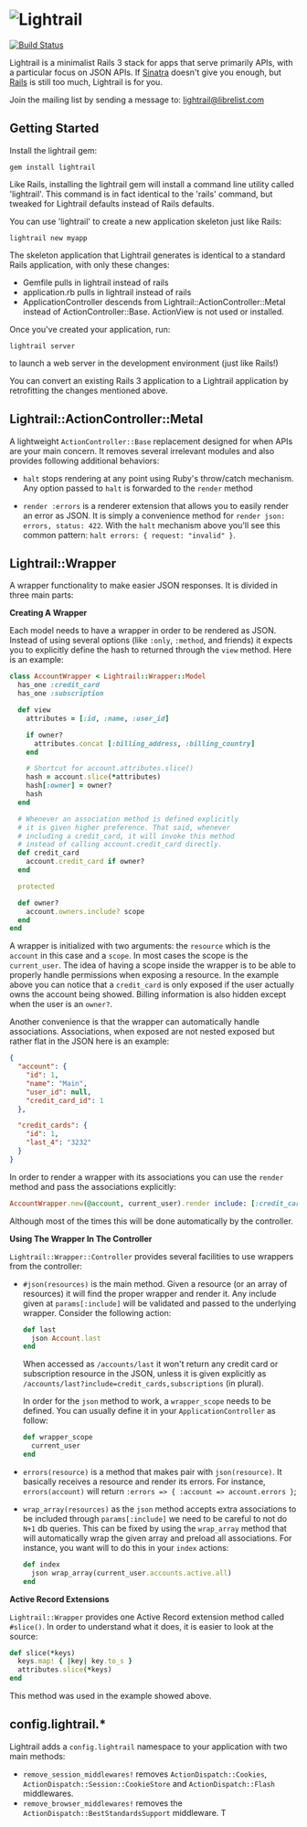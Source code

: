 ![Lightrail](https://github.com/lightness/lightrail/raw/master/logo.png)
============
[![Build Status](https://secure.travis-ci.org/lightness/lightrail.png?branch=master)](http://travis-ci.org/lightness/lightrail)

Lightrail is a minimalist Rails 3 stack for apps that serve primarily APIs,
with a particular focus on JSON APIs. If [Sinatra][sinatra] doesn't give
you enough, but [Rails][rails] is still too much, Lightrail is for you.

[sinatra]: http://www.sinatrarb.com/
[rails]: http://rubyonrails.org/

Join the mailing list by sending a message to: lightrail@librelist.com

Getting Started
---------------

Install the lightrail gem:

`gem install lightrail`

Like Rails, installing the lightrail gem will install a command line utility
called 'lightrail'. This command is in fact identical to the 'rails' command,
but tweaked for Lightrail defaults instead of Rails defaults.

You can use 'lightrail' to create a new application skeleton just like Rails:

`lightrail new myapp`

The skeleton application that Lightrail generates is identical to a standard
Rails application, with only these changes:

* Gemfile pulls in lightrail instead of rails
* application.rb pulls in lightrail instead of rails
* ApplicationController descends from Lightrail::ActionController::Metal
  instead of ActionController::Base. ActionView is not used or installed.

Once you've created your application, run:

`lightrail server`

to launch a web server in the development environment (just like Rails!)

You can convert an existing Rails 3 application to a Lightrail application
by retrofitting the changes mentioned above.

Lightrail::ActionController::Metal
----------------------------------

A lightweight `ActionController::Base` replacement designed for when APIs are your main concern.
It removes several irrelevant modules and also provides following additional behaviors:

  * `halt` stops rendering at any point using Ruby's throw/catch mechanism.
    Any option passed to `halt` is forwarded to the `render` method

  * `render :errors` is a renderer extension that allows you to easily render an error as JSON.
    It is simply a convenience method for `render json: errors, status: 422`.
    With the `halt` mechanism above you'll see this common pattern: `halt errors: { request: "invalid" }`.


Lightrail::Wrapper
------------------

A wrapper functionality to make easier JSON responses.
It is divided in three main parts:

**Creating A Wrapper**

Each model needs to have a wrapper in order to be rendered as JSON.
Instead of using several options (like `:only`, `:method`, and friends) it expects you to explicitly define the hash to returned through the `view` method.
Here is an example:

``` ruby
class AccountWrapper < Lightrail::Wrapper::Model
  has_one :credit_card
  has_one :subscription

  def view
    attributes = [:id, :name, :user_id]

    if owner?
      attributes.concat [:billing_address, :billing_country]
    end

    # Shortcut for account.attributes.slice()
    hash = account.slice(*attributes)
    hash[:owner] = owner?
    hash
  end

  # Whenever an association method is defined explicitly
  # it is given higher preference. That said, whenever
  # including a credit_card, it will invoke this method
  # instead of calling account.credit_card directly.
  def credit_card
    account.credit_card if owner?
  end

  protected

  def owner?
    account.owners.include? scope
  end
end
```

A wrapper is initialized with two arguments:
the `resource` which is the `account` in this case and a `scope`.
In most cases the scope is the `current_user`.
The idea of having a scope inside the wrapper is to be able to properly handle permissions when exposing a resource.
In the example above you can notice that a `credit_card` is only exposed if the user actually owns the account being showed.
Billing information is also hidden except when the user is an `owner?`.

Another convenience is that the wrapper can automatically handle associations.
Associations, when exposed are not nested exposed but rather flat in the JSON here is an example:


``` json
{
  "account": {
    "id": 1,
    "name": "Main",
    "user_id": null,
    "credit_card_id": 1
  },

  "credit_cards": {
    "id": 1,
    "last_4": "3232"
  }
}
```

In order to render a wrapper with its associations you can use the `render` method and pass the associations explicitly:

``` ruby
AccountWrapper.new(@account, current_user).render include: [:credit_card]
```

Although most of the times this will be done automatically by the controller.

**Using The Wrapper In The Controller**

`Lightrail::Wrapper::Controller` provides several facilities to use wrappers from the controller:

  * `#json(resources)` is the main method.
    Given a resource (or an array of resources) it will find the proper wrapper and render it.
    Any include given at `params[:include]` will be validated and passed to the underlying wrapper.
    Consider the following action:

    ``` ruby
    def last
      json Account.last
    end
    ```

    When accessed as `/accounts/last` it won't return any credit card or subscription resource in the JSON, unless it is given explicitly as `/accounts/last?include=credit_cards,subscriptions` (in plural).

    In order for the `json` method to work, a `wrapper_scope` needs to be defined.
    You can usually define it in your `ApplicationController` as follow:

    ``` ruby
    def wrapper_scope
      current_user
    end
    ```

  * `errors(resource)` is a method that makes pair with `json(resource)`.
    It basically receives a resource and render its errors.
    For instance, `errors(account)` will return `:errors => { :account => account.errors }`;

  * `wrap_array(resources)` as the `json` method accepts extra associations to be included through `params[:include]` we need to be careful to not do `N+1` db queries.
    This can be fixed by using the `wrap_array` method that will automatically wrap the given array and preload all associations.
    For instance, you want will to do this in your `index` actions:

    ``` ruby
    def index
      json wrap_array(current_user.accounts.active.all)
    end
    ```

**Active Record Extensions**

`Lightrail::Wrapper` provides one Active Record extension method called `#slice()`.
In order to understand what it does, it is easier to look at the source:

``` ruby
def slice(*keys)
  keys.map! { |key| key.to_s }
  attributes.slice(*keys)
end
```

This method was used in the example showed above.


config.lightrail.*
------------------

Lightrail adds a `config.lightrail` namespace to your application with two main methods:

  * `remove_session_middlewares!` removes `ActionDispatch::Cookies`,
  `ActionDispatch::Session::CookieStore` and `ActionDispatch::Flash` middlewares.
  * `remove_browser_middlewares!` removes the `ActionDispatch::BestStandardsSupport` middleware.
T
